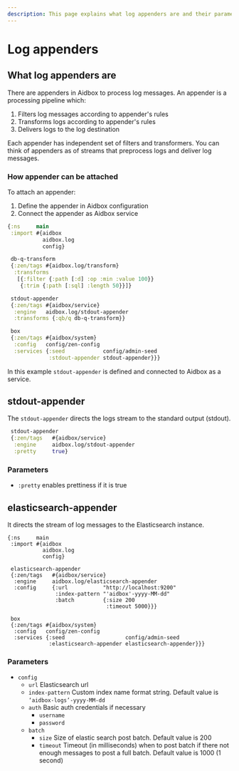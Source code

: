 ```yaml
---
description: This page explains what log appenders are and their parameters
---
```


# Log appenders

## What log appenders are

There are appenders in Aidbox to process log messages. An appender is a processing pipeline which:

1. Filters log messages according to appender's rules
2. Transforms logs according to appender's rules
3. Delivers logs to the log destination

Each appender has independent set of filters and transformers. You can think of appenders as of streams that preprocess logs and deliver log messages.

### How appender can be attached <a href="#how-appender-can-be-attached" id="how-appender-can-be-attached"></a>

To attach an appender:

1. Define the appender in Aidbox configuration
2. Connect the appender as Aidbox service

```clojure
{:ns     main
 :import #{aidbox
           aidbox.log
           config}

 db-q-transform
 {:zen/tags #{aidbox.log/transform}
  :transforms
   [{:filter {:path [:d] :op :min :value 100}}
    {:trim {:path [:sql] :length 50}}]}

 stdout-appender
 {:zen/tags #{aidbox/service}
  :engine   aidbox.log/stdout-appender
  :transforms {:qb/q db-q-transform}}

 box
 {:zen/tags #{aidbox/system}
  :config   config/zen-config
  :services {:seed            config/admin-seed
             :stdout-appender stdout-appender}}}
```

In this example `stdout-appender` is defined and connected to Aidbox as a service.

## stdout-appender

The `stdout-appender` directs the logs stream to the standard output (stdout).

```clojure
 stdout-appender
 {:zen/tags   #{aidbox/service}
  :engine     aidbox.log/stdout-appender
  :pretty     true}
```

### Parameters

* `:pretty` enables prettiness if it is true

## elasticsearch-appender

It directs the stream of log messages to the Elasticsearch instance.

```
{:ns     main
 :import #{aidbox
           aidbox.log
           config}

 elasticsearch-appender
 {:zen/tags   #{aidbox/service}
  :engine     aidbox.log/elasticsearch-appender
  :config     {:url           "http://localhost:9200"
               :index-pattern "'aidbox'-yyyy-MM-dd"
               :batch         {:size 200
                               :timeout 5000}}}

 box
 {:zen/tags #{aidbox/system}
  :config   config/zen-config
  :services {:seed                   config/admin-seed
             :elasticsearch-appender elasticsearch-appender}}}
```

### Parameters

* `config`
  * `url` Elasticsearch url
  * `index-pattern` Сustom index name format string. Default value is `‘aidbox-logs’-yyyy-MM-dd`
  * `auth` Basic auth credentials if necessary
    * `username`
    * `password`
  * `batch`
    * `size` Size of elastic search post batch. Default value is 200
    * `timeout` Timeout (in milliseconds) when to post batch if there not enough messages to post a full batch. Default value is 1000 (1 second)
